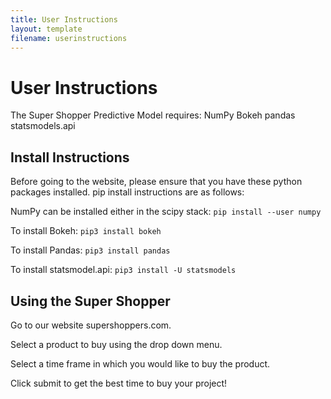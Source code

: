 ```yaml
---
title: User Instructions
layout: template
filename: userinstructions
--- 
```


# User Instructions
The Super Shopper Predictive Model requires:
NumPy
Bokeh
pandas
statsmodels.api

## Install Instructions
Before going to the website, please ensure that you have these python packages installed. 
pip install instructions are as follows:

NumPy can be installed either in the scipy stack: `pip install --user numpy`

To install Bokeh: `pip3 install bokeh`

To install Pandas: `pip3 install pandas`

To install statsmodel.api: `pip3 install -U statsmodels`

## Using the Super Shopper
Go to our website supershoppers.com.

Select a product to buy using the drop down menu.

Select a time frame in which you would like to buy the product.

Click submit to get the best time to buy your project!




